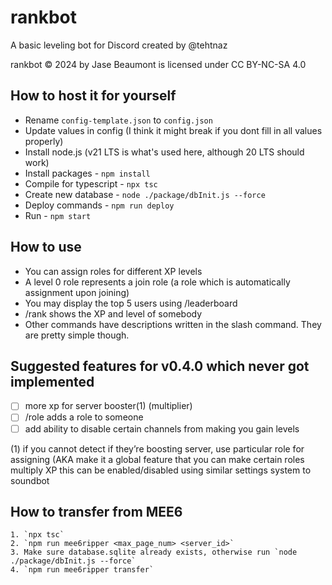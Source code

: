 # rankbot

A basic leveling bot for Discord created by @tehtnaz

rankbot © 2024 by Jase Beaumont is licensed under CC BY-NC-SA 4.0

## How to host it for yourself

-   Rename `config-template.json` to `config.json`
-   Update values in config (I think it might break if you dont fill in all values properly)
-   Install node.js (v21 LTS is what's used here, although 20 LTS should work)
-   Install packages - `npm install`
-   Compile for typescript - `npx tsc`
-   Create new database - `node ./package/dbInit.js --force`
-   Deploy commands - `npm run deploy`
-   Run - `npm start`

## How to use

-   You can assign roles for different XP levels
-   A level 0 role represents a join role (a role which is automatically assignment upon joining)
-   You may display the top 5 users using /leaderboard
-   /rank shows the XP and level of somebody
-   Other commands have descriptions written in the slash command. They are pretty simple though.

## Suggested features for v0.4.0 which never got implemented

-   [ ] more xp for server booster(1) (multiplier)
-   [ ] /role adds a role to someone
-   [ ] add ability to disable certain channels from making you gain levels

(1) if you cannot detect if they’re boosting server, use particular role for assigning (AKA make it a global feature that you can make certain roles multiply XP
this can be enabled/disabled using similar settings system to soundbot

## How to transfer from MEE6

    1. `npx tsc`
    2. `npm run mee6ripper <max_page_num> <server_id>`
    3. Make sure database.sqlite already exists, otherwise run `node ./package/dbInit.js --force`
    4. `npm run mee6ripper transfer`
